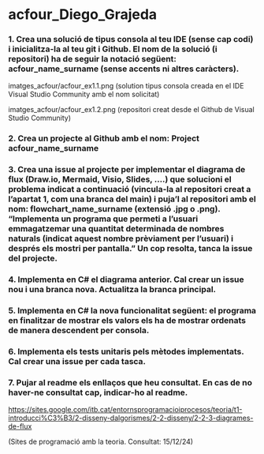 # acfour_Diego_Grajeda


### 1. Crea una solució de tipus consola al teu IDE (sense cap codi) i inicialitza-la al teu git i Github. El nom de la solució (i repositori) ha de seguir la notació següent: acfour_name_surname (sense accents ni altres caràcters).
imatges_acfour/acfour_ex1.1.png
(solution tipus consola creada en el IDE Visual Studio Community amb el nom solicitat)

imatges_acfour/acfour_ex1.2.png
(repositori creat desde el Github de Visual Studio Community)


### 2. Crea un projecte al Github amb el nom: Project acfour_name_surname



### 3. Crea una issue al projecte per  implementar el diagrama de flux (Draw.io, Mermaid, Visio, Slides, ….) que solucioni el problema indicat a continuació (vincula-la al repositori creat a l’apartat 1, com una branca del main)  i puja’l al repositori amb el nom: flowchart_name_surname (extensió .jpg o .png). “Implementa un programa que permeti a l’usuari emmagatzemar una quantitat determinada de nombres naturals (indicat aquest nombre prèviament per l’usuari) i després els mostri per pantalla.” Un cop resolta, tanca la issue del projecte.



### 4. Implementa en C# el diagrama anterior. Cal crear un issue nou i una branca nova. Actualitza la branca principal.



### 5. Implementa en C# la nova funcionalitat següent: el programa en finalitzar de mostrar els valors els ha de mostrar ordenats de manera descendent per consola.



### 6. Implementa els tests unitaris pels mètodes implementats. Cal crear una issue per cada tasca.



### 7. Pujar al readme els enllaços que heu consultat. En cas de no haver-ne consultat cap, indicar-ho al readme.
https://sites.google.com/itb.cat/entornsprogramacioiprocesos/teoria/t1-introducci%C3%B3/2-disseny-dalgorismes/2-2-disseny/2-2-3-diagrames-de-flux

(Sites de programació amb la teoria. Consultat: 15/12/24)
